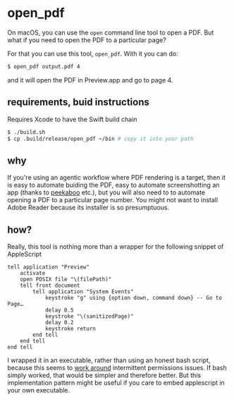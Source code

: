 # open_pdf

On macOS, you can use the `open` command line tool to open a PDF. But what if you need to open the PDF to a particular page?

For that you can use this tool, `open_pdf`. With it you can do:

```sh
$ open_pdf output.pdf 4
```

and it will open the PDF in Preview.app and go to page 4.

## requirements, buid instructions

Requires Xcode to have the Swift build chain

```sh
$ ./build.sh
$ cp .build/release/open_pdf ~/bin # copy it into your path
```

## why

If you're using an agentic workflow where PDF rendering is a target, then it is easy to automate buiding the PDF, easy to automate screenshotting an app (thanks to [peekaboo](https://peekaboo.dev) etc.), but you will also need to to automate opening a PDF to a particular page number. You might not want to install Adobe Reader because its installer is so presumptuous.

## how?

Really, this tool is nothing more than a wrapper for the following snippet of AppleScript

``` osacript
tell application "Preview"
    activate
    open POSIX file "\(filePath)"
    tell front document
        tell application "System Events"
            keystroke "g" using {option down, command down} -- Go to Page…
            delay 0.5
            keystroke "\(sanitizedPage)"
            delay 0.2
            keystroke return
        end tell
    end tell
end tell
```

I wrapped it in an executable, rather than using an honest bash script, because this seems to [work around](https://steipete.me/posts/2025/applescript-cli-macos-complete-guide) intermittent permissions issues. If bash simply worked, that would be simpler and therefore better. But this implementation pattern might be useful if you care to embed applescript in your own executable.








